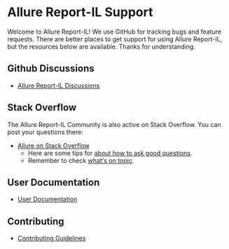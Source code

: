 Allure Report-IL Support
===================

Welcome to Allure Report-IL! We use GitHub for tracking bugs and feature requests. 
There are better places to get support for using Allure Report-IL, 
but the resources below are available. Thanks for understanding.

## Github Discussions

* [Allure Report-IL Discussions](https://github.com/allure-framework/discussions)

## Stack Overflow

The Allure Report-IL Community is also active on Stack Overflow. You can post your questions there:

* [Allure on Stack Overflow](https://stackoverflow.com/questions/tagged/allure)
    * Here are some tips for [about how to ask good questions](http://stackoverflow.com/help/how-to-ask).
    * Remember to check [what's on topic](http://stackoverflow.com/help/on-topic).

## User Documentation

* [User Documentation](https://allurereport.org/docs/)

## Contributing

* [Contributing Guidelines](https://github.com/allure-framework/allure2/blob/main/.github/CONTRIBUTING.md)

